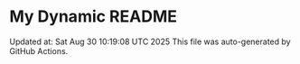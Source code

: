 # My Dynamic README
Updated at: Sat Aug 30 10:19:08 UTC 2025
This file was auto-generated by GitHub Actions.
